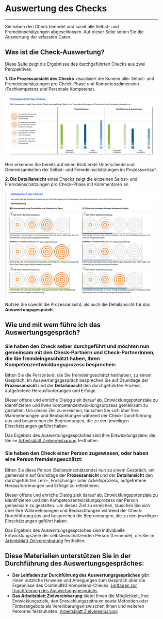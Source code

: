 # Auswertung des Checks
- - -
Sie haben den Check beendet und somit alle Selbst- und Fremdeinschätzungen abgeschlossen. Auf dieser Seite sehen Sie die Auswertung der erfassten Daten. 

## Was ist die Check-Auswertung?
Diese Seite zeigt die Ergebnisse des durchgeführten Checks aus zwei Perspektiven:

**1. Die Prozessansicht des Checks** visualisiert die Summe aller Selbst- und Fremdeinschätzungen pro Check-Phase und Kompetenzdimension (Fachkompetenz und Personale Kompetenz).

![Prozessansicht einer Check-Auswertung](media/auswertung_prozessansicht.png)

Hier erkennen Sie bereits auf einen Blick erste Unterschiede und Gemeinsamkeiten der Selbst- und Fremdeinschätzungen im Prozessverlauf.

**2.  Die Detaillansicht** eines Checks zeigt die einzelnen Selbst- und Fremdeinschätzungen pro Check-Phase mit Kommentaren an.

![Detailansicht einer Check-Auswertung](media/auswertung_detailansicht.png)

Nutzen Sie sowohl die Prozessansicht, als auch die Detailansicht für das **Auswertungsgespräch**.

## Wie und mit wem führe ich das Auswertungsgespräch?

### Sie haben den Check selber durchgeführt und möchten nun gemeinsam mit den Check-Partnern und Check-Partnerinnen, die Sie fremdeingeschätzt haben, Ihren Kompetenzentwicklungsprozess besprechen:

Bitten Sie die Person(en), die Sie fremdeingeschätzt hat/haben, zu einem Gespräch. Im Auswertungsgespräch besprechen Sie auf Grundlage der **Prozessansicht** und der **Detailansicht** den durchgeführten Prozess, aufgetretene Herausforderungen und Erfolge.

Dieser offene und ehrliche Dialog zielt darauf ab, Entwicklungspotenziale zu identifizieren und Ihren Kompetenzentwicklungsprozess gemeinsam zu gestalten. Um dieses Ziel zu erreichen, tauschen Sie sich über Ihre Wahrnehmungen und Beobachtungen während der Check-Durchführung aus und besprechen die Begründungen, die zu den jeweiligen Einschätzungen geführt haben.

Das Ergebnis des Auswertungsgespräches sind Ihre Entwicklungsziele, die Sie im <a href="media/Arbeitsblatt_Zielformulierung.pdf" target="_blank">Arbeitsblatt Zielvereinbarung</a> festhalten.

### Sie haben den Check einer Person zugewiesen, oder haben eine Person fremdeingeschätzt:

Bitten Sie diese Person (Selbsteinschätzende) nun zu einem Gespräch, um gemeinsam auf Grundlage der **Prozessansicht** und der **Detailansicht** den durchgeführten Lern-, Forschungs- oder Arbeitsprozess, aufgetretene Herausforderungen und Erfolge zu reflektieren.

Dieser offene und ehrliche Dialog zielt darauf ab, Entwicklungspotenziale zu identifizieren und den Kompetenzentwicklungsprozess der Person gemeinsam zu gestalten. Um dieses Ziel zu erreichen, tauschen Sie sich über Ihre Wahrnehmungen und Beobachtungen während der Check-Durchführung aus und besprechen die Begründungen, die zu den jeweiligen Einschätzungen geführt haben.

Das Ergebnis des Auswertungsgespräches sind individuelle Entwicklungsziele der selbsteinschätzenden Person (Lernende), die Sie im <a href="media/Arbeitsblatt_Zielformulierung.pdf" target="_blank">Arbeitsblatt Zielvereinbarung</a> festhalten.

## Diese Materialien unterstützen Sie in der Durchführung des Auswertungsgespräches:
* **Der Leitfaden zur Durchführung des Auswertungsgespräches** gibt Ihnen nützliche Hinweise und Anregungen zum Gespräch über die Ergebnisse des ContinuING Kompetenz-Checks: <a href="media/Hilfetext_Auswertungsgespraech_Leitfaden.pdf" target="_blank">Leitfaden zur Durchführung des Auswertungsgesprächs</a>
* **Das Arbeitsblatt Zielvereinbarung** bietet Ihnen die Möglichkeit, Ihre Entwicklungsziele, den Entwicklungszeitraum sowie Methoden oder Förderangebote als Vereinbarungen zwischen Ihnen und weiteren Personen festzuhalten: <a href="media/Arbeitsblatt_Zielformulierung.pdf" target="_blank">Arbeitsblatt Zielvereinbarung</a>





